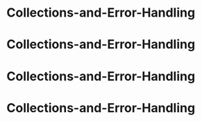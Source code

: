 # Collections-and-Error-Handling
# Collections-and-Error-Handling
# Collections-and-Error-Handling
# Collections-and-Error-Handling
